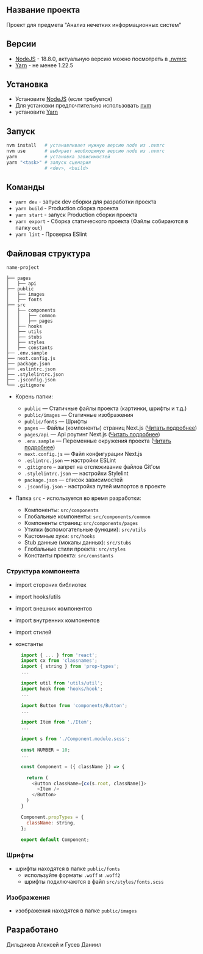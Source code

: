 ## Название проекта

Проект для предмета "Анализ нечетких информационных систем"

## Версии

- [NodeJS](https://nodejs.org/en/) - 18.8.0, актуальную версию можно посмотреть в [.nvmrc](.nvmrc)
- [Yarn](https://yarnpkg.com/en/docs/install) - не менее 1.22.5

## Установка

- Установите [NodeJS](https://nodejs.org/en/) (если требуется)
- Для установки предпочтительно использовать [nvm](https://github.com/nvm-sh/nvm)
- установите [Yarn](https://yarnpkg.com/en/docs/install)

## Запуск

```bash
nvm install   # устанавливает нужную версию node из .nvmrc
nvm use       # выбирает необходимую версию node из .nvmrc
yarn          # установка зависимостей
yarn "<task>" # запуск сценария
              # <dev>, <build>
```

## Команды

- `yarn dev` - запуск dev сборки для разработки проекта
- `yarn build` - Production сборка проекта
- `yarn start` - запуск Production сборки проекта
- `yarn export` - Сборка статического проекта (Файлы собираются в папку `out`)
- `yarn lint` - Проверка ESlint

## Файловая структура

```
name-project

├── pages
│   ├── api
├── public
│   ├── images
│   ├── fonts
├── src
│   ├── components
│   │   ├── common
│   │   ├── pages
│   ├── hooks
│   ├── utils
│   ├── stubs
│   ├── styles
│   ├── constants
├── .env.sample
├── next.config.js
├── package.json
├── .eslintrc.json
├── .stylelintrc.json
├── .jsconfig.json
└── .gitignore
```

- Корень папки:

  - `public` — Статичные файлы проекта (картинки, шрифты и т.д.)
  - `public/images` — Статичные изображения
  - `public/fonts` — Шрифты
  - `pages` — Файлы (компоненты) страниц Next.js ([Читать подробнее](https://nextjs.org/docs/pages/building-your-application/routing/pages-and-layouts))
  - `pages/api` — Api роутинг Next.js ([Читать подробнее](https://nextjs.org/docs/pages/building-your-application/routing/api-routes))
  - `.env.sample` — Переменные окружения проекта ([Читать подробнее](https://nextjs.org/docs/pages/building-your-application/configuring/environment-variables))
  - `next.config.js` — Файл конфигурации Next.js
  - `.eslintrc.json` — настройки ESLint
  - `.gitignore` – запрет на отслеживание файлов Git'ом
  - `.stylelintrc.json` — настройки Stylelint
  - `package.json` — список зависимостей
  - `.jsconfig.json` - настройка путей импортов в проекте

- Папка `src` - используется во время разработки:
  - Компоненты: `src/components`
  - Глобальные компоненты: `src/components/common`
  - Компоненты страниц: `src/components/pages`
  - Утилки (вспомогательные функции): `src/utils`
  - Кастомные хуки: `src/hooks`
  - Stub данные (мокапы данных): `src/stubs`
  - Глобальные стили проекта: `src/styles`
  - Константы проекта: `src/сonstants`

### Структура компонента

- import стороних библиотек
- import hooks/utils
- import внешних компонентов
- import внутренних компонентов
- import стилей
- константы

  ```javascript
    import { ... } from 'react';
    import cx from 'classnames';
    import { string } from 'prop-types';
    ...

    import util from 'utils/util';
    import hook from 'hooks/hook';
    ...

    import Button from 'components/Button';
    ...

    import Item from './Item';
    ...

    import s from './Component.module.scss';

    const NUMBER = 10;
    ...

    const Component = ({ className }) => {

      return (
        <Button className={cx(s.root, className)}>
          <Item />
        </Button>
      )
    }

    Component.propTypes = {
      className: string,
    };

    export default Component;
  ```

### Шрифты

- шрифты находятся в папке `public/fonts`
  - используйте форматы `.woff` и `.woff2`
  - шрифты подключаются в файл `src/styles/fonts.scss`

### Изображения

- изображения находятся в папке `public/images`

## Разработано

Дильдиков Алексей и Гусев Даниил
